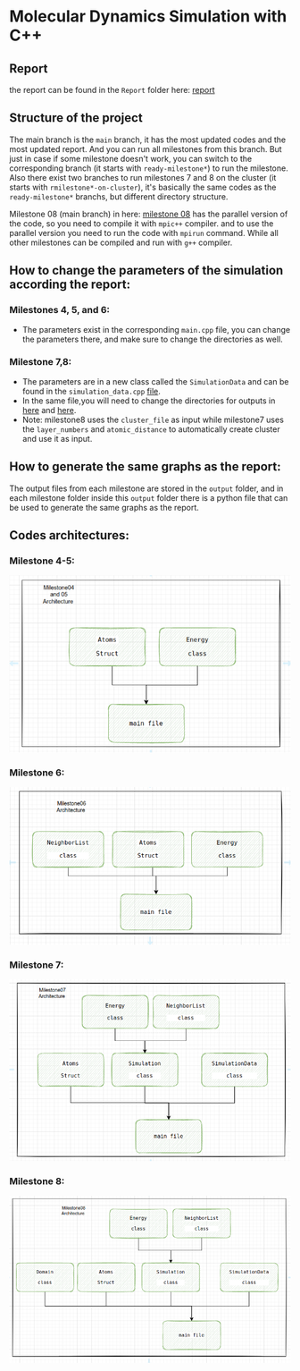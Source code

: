 # Molecular Dynamics Simulation with C++

## Report
the report can be found in the `Report` folder here: [report](Report/latex/report_main.pdf)

## Structure of the project

The main branch is the `main` branch, it has the most updated codes
and the most updated report. And you can run all milestones from this branch. But just in case if some milestone doesn't work, you can switch to the corresponding branch (it starts with `ready-milestone*`) to run the milestone.  
Also there exist two branches to run milestones 7 and 8 on the cluster (it starts with `rmilestone*-on-cluster`), it's basically the same codes as the `ready-milestone*` branchs, but different directory structure.

Milestone 08 (main branch) in here: [milestone 08](https://github.com/eslamsalahelsheikh/Molecular-Dynamics/blob/main/milestones/08/main.cpp) has the parallel version of the code, so you need to compile it with `mpic++` compiler. and to use the parallel version you need to run the code with `mpirun` command. While all other milestones can be compiled and run with `g++` compiler.

## How to change the parameters of the simulation according the report:

### Milestones 4, 5, and 6:
  - The parameters exist in the corresponding `main.cpp` file, you can change the parameters there, and make sure to change the directories as well.
### Milestone 7,8:
  - The parameters are in a new class called the `SimulationData` and can be found in the `simulation_data.cpp` [file](https://github.com/eslamsalahelsheikh/Molecular-Dynamics/blob/ee1ff39e193bd1738b058f900f170b60eb6c6170/src/simulation_data.cpp).
  - In the same file,you will need to change the directories for outputs in [here](https://github.com/eslamsalahelsheikh/Molecular-Dynamics/blob/ee1ff39e193bd1738b058f900f170b60eb6c6170/src/simulation_data.cpp#L41) and [here](https://github.com/eslamsalahelsheikh/Molecular-Dynamics/blob/ee1ff39e193bd1738b058f900f170b60eb6c6170/src/simulation_data.cpp#L43).
  - Note: milestone8 uses the `cluster_file` as input while milestone7 uses the `layer_numbers` and `atomic_distance` to automatically create cluster and use it as input.

## How to generate the same graphs as the report:
The output files from each milestone are stored in the `output` folder, and in each milestone folder inside this `output` folder there is a python file that can be used to generate the same graphs as the report.

## Codes architectures:

### Milestone 4-5:
![milestone04_05](architectures/04_05_architecture.png)
### Milestone 6:
![milestone06](architectures/06_architecture.png)
### Milestone 7:
![milestone07](architectures/07_architecture.png)
### Milestone 8:
![milestone08](architectures/08_architecture.png)

